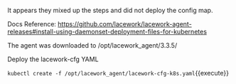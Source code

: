 It appears they mixed up the steps and did not deploy the config map.

Docs Reference: https://github.com/lacework/lacework-agent-releases#install-using-daemonset-deployment-files-for-kubernetes

The agent was downloaded to /opt/lacework_agent/3.3.5/

Deploy the lacework-cfg YAML

`kubectl create -f /opt/lacework_agent/lacework-cfg-k8s.yaml`{{execute}}
